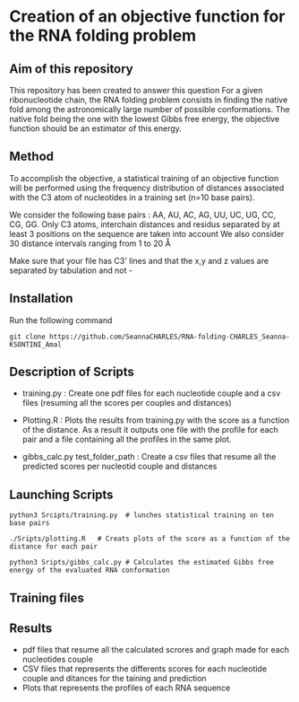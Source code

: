 # Creation of an objective function for the RNA folding problem
## Aim of this repository

This repository has been created to answer this question For a given ribonucleotide chain, the RNA folding problem consists in finding the native fold among the astronomically large number of possible conformations. The native fold being the one with the lowest Gibbs free energy, the objective function should be an estimator of this energy.

## Method 

To accomplish the objective, a statistical training of an objective function will be performed using the frequency distribution of distances associated with the C3 atom of nucleotides in a training set (n=10 base pairs).

We consider the following base pairs : AA, AU, AC, AG, UU, UC, UG, CC, CG, GG. 
Only C3 atoms, interchain distances and residus separated by at least 3 positions on the sequence are taken into account 
We also consider 30 distance intervals ranging from 1 to 20 Å

Make sure that your file has C3' lines and that the x,y and z values are separated by tabulation and not -
## Installation

Run the following command

```
git clone https://github.com/SeannaCHARLES/RNA-folding-CHARLES_Seanna-KSONTINI_Amal

```

## Description of Scripts

- training.py : Create one pdf files for each nucleotide couple and a csv files (resuming all the scores per couples and distances)

- Plotting.R : Plots the results from training.py with the score as a function of the distance. As a result it outputs one file with the profile for each pair and a file containing all the profiles in the same plot. 

- gibbs_calc.py test_folder_path : Create a csv files that resume all the predicted scores per nucleotid couple and distances


## Launching Scripts
```
python3 Srcipts/training.py  # lunches statistical training on ten base pairs 

./Sripts/plotting.R   # Creats plots of the score as a function of the distance for each pair

python3 Sripts/gibbs_calc.py # Calculates the estimated Gibbs free energy of the evaluated RNA conformation

```

## Training files

## Results

- pdf files that resume all the calculated scrores and graph made for each nucleotides couple
- CSV files that represents the differents scores for each nucleotide couple and ditances for the taining and prediction
- Plots that represents the profiles of each RNA sequence


